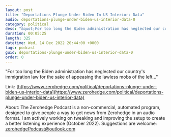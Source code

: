 ```yaml
---
layout: post
title: "Deportations Plunge Under Biden In US Interior: Data"
audio: deportations-plunge-under-biden-us-interior-data-0
category: political
desc: "&quot;For too long the Biden administration has neglected our country's immigration law for the sake of appeasing the lawless mobs of the left...&quot;"
duration: 00:05:25
length: 325
datetime: Wed, 14 Dec 2022 20:44:00 +0000
tags: podcast
guid: deportations-plunge-under-biden-us-interior-data-0
order: 0
---
```

&quot;For too long the Biden administration has neglected our country's immigration law for the sake of appeasing the lawless mobs of the left...&quot;

Link: [https://www.zerohedge.com/political/deportations-plunge-under-biden-us-interior-data](https://www.zerohedge.com/political/deportations-plunge-under-biden-us-interior-data)

About: The Zerohedge Podcast is a non-commercial, automated program, designed to give people a way to get news from Zerohedge in an audio format.  I am actively working on tweaking and improving the setup to create a better listening experience (October 2022).  Suggestions are welcome: [zerohedgePodcast@outlook.com](mailto:zerohedgePodcast@outlook.com)